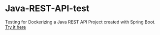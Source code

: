 # Java-REST-API-test
Testing for Dockerizing a Java REST API Project created with Spring Boot.
[Try it here]("http://34.107.119.177")
